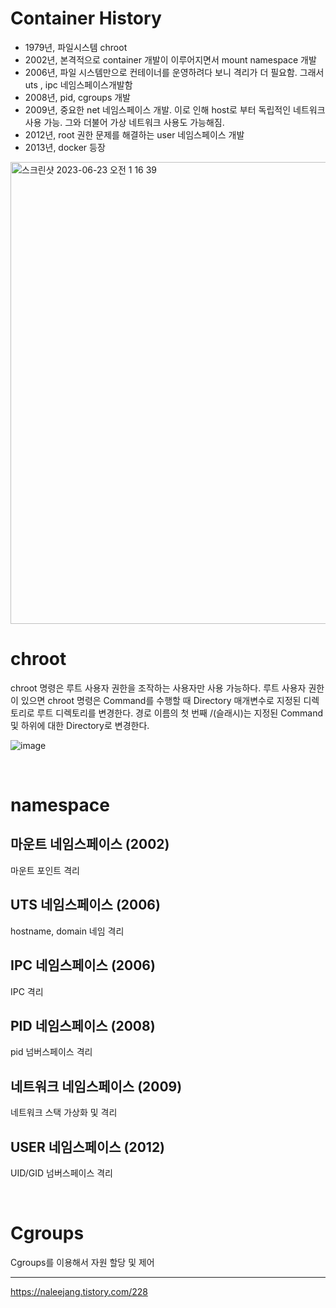 # Container History
- 1979년, 파일시스템 chroot 
- 2002년, 본격적으로 container 개발이 이루어지면서 mount namespace 개발
- 2006년, 파일 시스템만으로 컨테이너를 운영하려다 보니 격리가 더 필요함. 그래서 uts , ipc 네임스페이스개발함
- 2008년, pid, cgroups 개발
- 2009년, 중요한 net 네임스페이스 개발. 이로 인해 host로 부터 독립적인 네트워크 사용 가능. 그와 더불어 가상 네트워크 사용도 가능해짐.
- 2012년, root 권한 문제를 해결하는 user 네임스페이스 개발
- 2013년, docker 등장
<img width="739" alt="스크린샷 2023-06-23 오전 1 16 39" src="https://github.com/loosie/code_playground/assets/54282927/aeb3f5df-be5f-4357-ab43-d14d37702dc3">

# chroot
chroot 명령은 루트 사용자 권한을 조작하는 사용자만 사용 가능하다. 
루트 사용자 권한이 있으면 chroot 명령은 Command를 수행할 때 Directory 매개변수로 지정된 디렉토리로 루트 디렉토리를 변경한다. 
경로 이름의 첫 번째 /(슬래시)는 지정된 Command 및 하위에 대한 Directory로 변경한다.

![image](https://github.com/loosie/code_playground/assets/54282927/9b57df72-e904-4a5f-979b-e2ba27c2ba1f)

<br>

# namespace
## 마운트 네임스페이스 (2002)
마운트 포인트 격리

## UTS 네임스페이스 (2006)
hostname, domain 네임 격리

## IPC 네임스페이스 (2006)
IPC 격리 

## PID 네임스페이스 (2008)
pid 넘버스페이스 격리

## 네트워크 네임스페이스 (2009)
네트워크 스택 가상화 및 격리 

## USER 네임스페이스 (2012)
UID/GID 넘버스페이스 격리

<br>

# Cgroups
Cgroups를 이용해서 자원 할당 및 제어





--- 

https://naleejang.tistory.com/228
